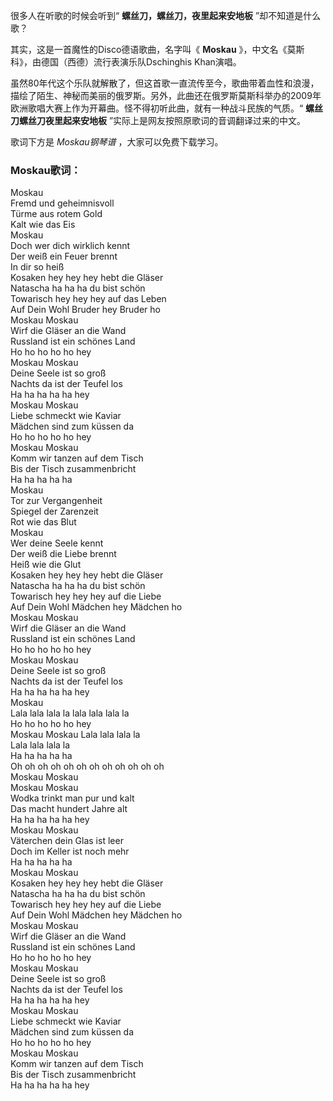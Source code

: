 

很多人在听歌的时候会听到“ **螺丝刀，螺丝刀，夜里起来安地板** ”却不知道是什么歌？

其实，这是一首魔性的Disco德语歌曲，名字叫《 **Moskau** 》，中文名《莫斯科》，由德国（西德）流行表演乐队Dschinghis Khan演唱。

虽然80年代这个乐队就解散了，但这首歌一直流传至今，歌曲带着血性和浪漫，描绘了陌生、神秘而美丽的俄罗斯。另外，此曲还在俄罗斯莫斯科举办的2009年欧洲歌唱大赛上作为开幕曲。怪不得初听此曲，就有一种战斗民族的气质。“
**螺丝刀螺丝刀夜里起来安地板** ”实际上是网友按照原歌词的音调翻译过来的中文。

歌词下方是 _Moskau钢琴谱_ ，大家可以免费下载学习。

### Moskau歌词：

Moskau  
Fremd und geheimnisvoll  
Türme aus rotem Gold  
Kalt wie das Eis  
Moskau  
Doch wer dich wirklich kennt  
Der weiß ein Feuer brennt  
In dir so heiß  
Kosaken hey hey hey hebt die Gläser  
Natascha ha ha ha du bist schön  
Towarisch hey hey hey auf das Leben  
Auf Dein Wohl Bruder hey Bruder ho  
Moskau Moskau  
Wirf die Gläser an die Wand  
Russland ist ein schönes Land  
Ho ho ho ho ho hey  
Moskau Moskau  
Deine Seele ist so groß  
Nachts da ist der Teufel los  
Ha ha ha ha ha hey  
Moskau Moskau  
Liebe schmeckt wie Kaviar  
Mädchen sind zum küssen da  
Ho ho ho ho ho hey  
Moskau Moskau  
Komm wir tanzen auf dem Tisch  
Bis der Tisch zusammenbricht  
Ha ha ha ha ha  
Moskau  
Tor zur Vergangenheit  
Spiegel der Zarenzeit  
Rot wie das Blut  
Moskau  
Wer deine Seele kennt  
Der weiß die Liebe brennt  
Heiß wie die Glut  
Kosaken hey hey hey hebt die Gläser  
Natascha ha ha ha du bist schön  
Towarisch hey hey hey auf die Liebe  
Auf Dein Wohl Mädchen hey Mädchen ho  
Moskau Moskau  
Wirf die Gläser an die Wand  
Russland ist ein schönes Land  
Ho ho ho ho ho hey  
Moskau Moskau  
Deine Seele ist so groß  
Nachts da ist der Teufel los  
Ha ha ha ha ha hey  
Moskau  
Lala lala lala la lala lala lala la  
Ho ho ho ho ho hey  
Moskau Moskau Lala lala lala la  
Lala lala lala la  
Ha ha ha ha ha  
Oh oh oh oh oh oh oh oh oh oh oh oh  
Moskau Moskau  
Moskau Moskau  
Wodka trinkt man pur und kalt  
Das macht hundert Jahre alt  
Ha ha ha ha ha hey  
Moskau Moskau  
Väterchen dein Glas ist leer  
Doch im Keller ist noch mehr  
Ha ha ha ha ha  
Moskau Moskau  
Kosaken hey hey hey hebt die Gläser  
Natascha ha ha ha du bist schön  
Towarisch hey hey hey auf die Liebe  
Auf Dein Wohl Mädchen hey Mädchen ho  
Moskau Moskau  
Wirf die Gläser an die Wand  
Russland ist ein schönes Land  
Ho ho ho ho ho hey  
Moskau Moskau  
Deine Seele ist so groß  
Nachts da ist der Teufel los  
Ha ha ha ha ha hey  
Moskau Moskau  
Liebe schmeckt wie Kaviar  
Mädchen sind zum küssen da  
Ho ho ho ho ho hey  
Moskau Moskau  
Komm wir tanzen auf dem Tisch  
Bis der Tisch zusammenbricht  
Ha ha ha ha ha hey

